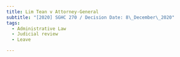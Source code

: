 ```yaml
---
title: Lim Tean v Attorney-General
subtitle: "[2020] SGHC 270 / Decision Date: 8\_December\_2020"
tags:
  - Administrative Law
  - Judicial review
  - Leave

---
```

